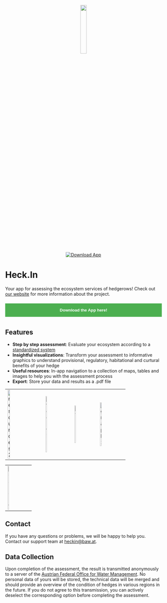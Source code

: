<p align="center">
  <img src="https://github.com/Mnikley/Heck.In/blob/master/data/hedge.png" style="width:20%; height: 20%;">
</p>

<p align="center">
  <a href="https://github.com/BAW-IKT/Heck.In/releases/download/v1.9.7/heck_in-V1.9.7.apk" target="_blank" id="download"><img src="https://img.shields.io/badge/Download-App-blue?style=for-the-badge&logo=android" alt="Download App"></a>
</p>

# Heck.In
Your app for assessing the ecosystem services of hedgerows! Check out <a href="https://www.baw.at/wasser-boden/projekte/heck-in.html">our website</a> for more information about the project. 

<a href="https://github.com/BAW-IKT/Heck.In/releases/download/v1.9.7/heck_in-V1.9.7.apk" target="_blank"><button style="background-color: #4CAF50; color: white; padding: 14px 20px; margin: 8px 0; border: none; cursor: pointer; width: 100%;"><b>Download the App here!</b></button></a>

## Features
- **Step by step assessment**: Evaluate your ecosystem according to a <a href="https://zenodo.org/records/8058427">standardized system</a>
- **Insightful visualizations**: Transform your assessment to informative graphics to understand provisional, regulatory, habitational and curtural benefits of your hedge
- **Useful resources**: In-app navigation to a collection of maps, tables and images to help you with the assessment process
- **Export**: Store your data and results as a .pdf file
<table>
    <tr>
        <td><img src="https://github.com/Mnikley/Heck.In/assets/75040444/c51ef675-cc1c-415c-a984-b6d7b3b945f7" alt="resources2" height="25%vw"></td>
        <td><img src="https://github.com/Mnikley/Heck.In/assets/75040444/1fbf0499-653c-4a12-8b39-93e76d1aa719" alt="tooltip2" height="25%vw"></td>
        <td><img src="https://github.com/Mnikley/Heck.In/assets/75040444/14f0e506-37ee-4a8c-a0fa-966c0a38623b" alt="form2" height="25%vw"></td>
        <td><img src="https://github.com/Mnikley/Heck.In/assets/75040444/ef4630f6-22f0-4968-b0e2-ab36385e1f82" alt="graph2" height="25%vw"></td>
    </tr>
</table>
<table>
  <tr>
    <td><img src="https://github.com/Mnikley/Heck.In/assets/75040444/f1b904ee-6157-48c7-961d-f70ee4ff2069" alt="export" height="25%vw"></td>
  </tr>
</table>

## Contact
If you have any questions or problems, we will be happy to help you. Contact our support team at <a href="mailto:heckin@baw.at">heckin@baw.at</a>.

## Data Collection
Upon completion of the assessment, the result is transmitted anonymously to a server of the <a href="https://www.baw.at">Austrian Federal Office for Water Management</a>. No personal data of yours will be stored, the technical data will be merged and should provide an overview of the condition of hedges in various regions in the future. If you do not agree to this transmission, you can actively deselect the corresponding option before completing the assessment.
